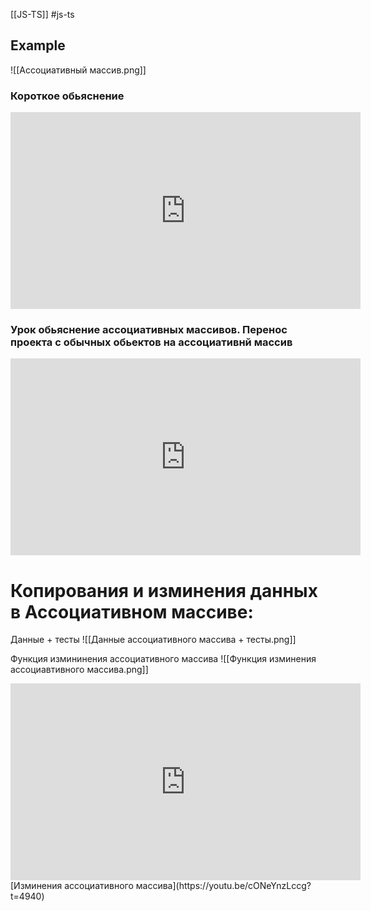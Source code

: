 
[[JS-TS]] #js-ts 

## Example
![[Ассоциативный массив.png]]

### Короткое обьяснение
<iframe width="560" height="315" src="https://www.youtube.com/embed/CktBizzHI8g" title="YouTube video player" frameborder="0" allow="accelerometer; autoplay; clipboard-write; encrypted-media; gyroscope; picture-in-picture" allowfullscreen></iframe>


### Урок обьяснение ассоциативных массивов. Перенос проекта с обычных обьектов на ассоциативнй массив
<iframe width="560" height="315" src="https://www.youtube.com/embed/P4AmzGMtWMU" title="YouTube video player" frameborder="0" allow="accelerometer; autoplay; clipboard-write; encrypted-media; gyroscope; picture-in-picture" allowfullscreen></iframe>


# Копирования и изминения данных в Ассоциативном массиве:


Данные + тесты
![[Данные ассоциативного массива + тесты.png]]

Функция измининения ассоциативного массива 
![[Функция изминения ассоциавтивного массива.png]]

<iframe width="560" height="315" src="https://www.youtube.com/embed/cONeYnzLccg?start=4940" title="YouTube video player" frameborder="0" allow="accelerometer; autoplay; clipboard-write; encrypted-media; gyroscope; picture-in-picture" allowfullscreen></iframe>
[Изминения ассоциативного массива](https://youtu.be/cONeYnzLccg?t=4940)

